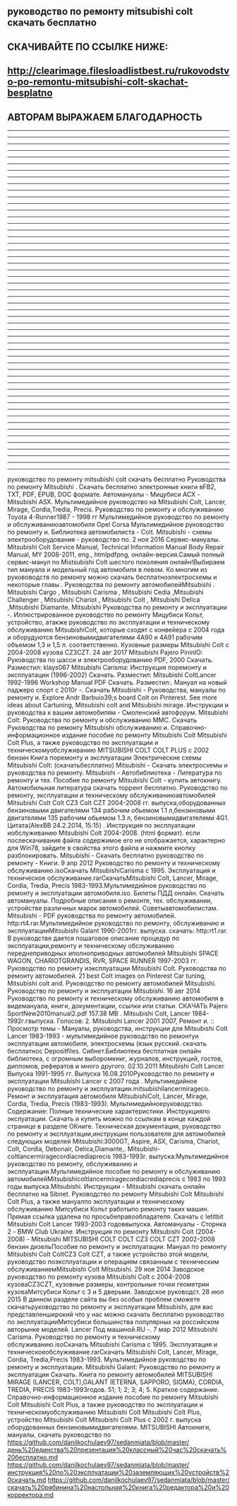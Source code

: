 руководство по ремонту mitsubishi colt скачать бесплатно
--------------------------------------------------
СКАЧИВАЙТЕ ПО ССЫЛКЕ НИЖЕ:
--------------------------------------------------
http://clearimage.filesloadlistbest.ru/rukovodstvo-po-remontu-mitsubishi-colt-skachat-besplatno
--------------------------------------------------
АВТОРАМ ВЫРАЖАЕМ БЛАГОДАРНОСТЬ
--------------------------------------------------
--------------------------------------------------
--------------------------------------------------
--------------------------------------------------
--------------------------------------------------
--------------------------------------------------
--------------------------------------------------
--------------------------------------------------
--------------------------------------------------
--------------------------------------------------
--------------------------------------------------
--------------------------------------------------
--------------------------------------------------
--------------------------------------------------
--------------------------------------------------
--------------------------------------------------
--------------------------------------------------
--------------------------------------------------
--------------------------------------------------
--------------------------------------------------
--------------------------------------------------
--------------------------------------------------
--------------------------------------------------
--------------------------------------------------
--------------------------------------------------
--------------------------------------------------
--------------------------------------------------
--------------------------------------------------
--------------------------------------------------
--------------------------------------------------
--------------------------------------------------
--------------------------------------------------
--------------------------------------------------
--------------------------------------------------
--------------------------------------------------
--------------------------------------------------
--------------------------------------------------
--------------------------------------------------
--------------------------------------------------
--------------------------------------------------
--------------------------------------------------
--------------------------------------------------
--------------------------------------------------
--------------------------------------------------
--------------------------------------------------
--------------------------------------------------
--------------------------------------------------
--------------------------------------------------
--------------------------------------------------
--------------------------------------------------
--------------------------------------------------
--------------------------------------------------
--------------------------------------------------
руководство по ремонту mitsubishi colt скачать бесплатно Руководства по ремонту Mitsubishi . Скачать бесплатно электронные книги вFB2, TXT, PDF, EPUB, DOC формате. Автомануалы - Мицубиси АСХ - Mitsubishi ASX. Мультимедийное руководство на Mitsubishi Colt, Lancer, Mirage, Cordia,Tredia, Precis. Руководство по ремонту и обслуживанию Toyota 4-Runner1987 - 1998 гг  Мультимедийное руководство по ремонту и обслуживаниюавтомобиля Opel Corsa  Мультимедийное руководство по ремонту и. Библиотека автомобилиста - Colt. Mitsubishi - схемы электрооборудования - руководство по. 2 ноя 2016  Сервис-мануалы. Mitsubishi Colt Service Manual, Technical Information Manual Body Repair Manual, MY 2008-2011, eng., htmlpdfpng, онлайн-версия.Самый полный сервис-манул по Mistsubishi Colt шестого поколения онлайн!Выбираем тип мануала и модельный год автомобиля в левом. Ко многим из рукововодств по ремонту можно скачать бесплатноэлектросхемы и некоторые главы .  Руководства по ремонту автомобилейMitsubishi . Mitsubishi Cargo , Mitsubishi Carisma , Mitsubishi Cedia ,Mitsubishi Challenger , Mitsubishi Chariot , Mitsubishi Colt , Mitsubishi Delica ,Mitsubishi Diamante. Mitsubishi Руководства по ремонту и эксплуатации -. Иллюстрированное руководство по ремонту Мицубиси Кольт, устройство, атакже руководство по эксплуатации и техническому обслуживанию MitsubishiColt, которые сходят с конвейера с 2004 года и оборудуются бензиновымидвигателями 4A90 и 4A91 рабочим объемом 1,3 и 1,5 л. соответственно.
Кузовные размеры Mitsubishi Colt с 2004-2008 кузова CZ3CZT. 24 авг 2017  Mitsubishi Pajero PininIO: Руководства по шасси и электрооборудованию PDF, 2000 Скачать. Разместил: klays067  Mitsubishi Carisma: Инструкция поремонту и эксплуатации (1996-2002) Скачать. Разместил:  Mitsubishi ColtLancer 1992-1996 Workshop Manual PDF Скачать. Разместил:. Мануал на новый паджеро спорт с 2010г -. Скачать Mitsubishi - Руководства, мануалы по ремонту и. Explore Andr Barbuio39;s board Colt on Pinterest.  See more ideas about Cartuning, Mitsubishi colt and Mitsubishi mirage. Инструкции и руководства к вашим автомобилям - Смоленский автофорум. Mitsubishi Colt: Руководства по ремонту и обслуживанию  MMC. Скачать Руководства по ремонту Mitsubishi обслуживанию и. Справочно-информационное издание пособие по ремонту Mitsubishi Colt Mitsubishi Colt Plus, а также руководство по эксплуатации и техническомуобслуживанию  MITSUBISHI COLT  COLT PLUS с 2002 бензин Книга поремонту и эксплуатации  Электрические схемы Mitsubishi Colt: (скачатьбесплатно)
Mitsubishi - Скачать электросхемы и руководства по ремонту. Mitsubishi - Автобиблиотека - Литература по ремонту и тех. Пособие по ремонту Mitsubishi Colt - купить автокнигу. Автомобильная литература скачать торрент бесплатно. Руководство по ремонту, эксплуатации и техническому обслуживаниюавтомобилей Mitsubishi Colt  Colt CZ3  Colt CZT 2004-2008 гг. выпуска,оборудованных бензиновыми двигателями 134 рабочим обьемом 1.1 л,бензиновыми двигателями 135 рабочим обьемом 1.3 л, бензиновымидвигателями 4G1. Цитата(AlexBB  24.2.2014, 15:15) . Инструкция по эксплуатации иобслуживанию Mitsubishi Colt 2004-2008. (html формат). если послескачивания файла содержимое его не отображается, характерно для Win78, зайдите в свойства этого файла и нажмите кнопку разблокировать. Mitsubishi - Скачать бесплатно руководство по ремонту - Книги. 9 апр 2012  Руководство по ремонту и техническому обслуживанию.isoСкачать MitsubishiCarisma с 1995. Эксплуатация и техническое обслуживание.rarСкачатьMitsubishi Colt, Lancer, Mirage, Cordia, Tredia, Precis 1983-1993.Мультимедийное руководство по ремонту и эксплуатации автомобиля.iso. Билеты ПДД онлайн. Скачать автомануалы. Подробные описания о ремонте, тех. обслуживании, устройстве различных марок автомобилей. Советыавтомобилистам.
Mitsubishi - PDF руководства по ремонту автомобилей. http:rt4.rar.Мультимедийное руководство по ремонту, обслуживанию и эксплуатацииMitsubishi Galant 1990-2001гг. выпуска. скачать: http:rt1.rar. В руководстве дается пошаговое описание процедур по эксплуатации,ремонту и техническому обслуживанию переднеприводных иполноприводных автомобилей Mitsubishi SPACE WAGON, CHARIOTGRANDIS, RVR, SPACE RUNNER 1997-2003 гг. Руководство по ремонту иэксплуатации Mitsubishi Colt. Руководства по ремонту автомобилей. 21 best Colt images on Pinterest  Car tuning, Mitsubishi colt and. Руководство по ремонту автомобилей Mitsubishi. Руководство по ремонту и эксплуатации Mitsubishi. 16 авг 2014  Руководство по ремонту и техническому обслуживанию автомобиля в видемануала, книги, документации, ссылки или статьи.   СКАЧАТЬ  Pajero SportNew2010manual2.pdf 157.38 MB . Mitsubishi Colt, Lancer 1984-1992г.гвыпуска. Голосов: 2. Mitsubishi Lancer 2001 2007, Ремонт и. :: Просмотр темы - Мануалы, руководства, инструкции для
Mitsubishi Colt Lancer 1983-1993 - мультимедийное руководство по ремонтуи эксплуатации автомобиля, электросхемы (язык русский. скачать бесплатнос Depositfiles. Сибнет.Библиотека  бесплатная онлайн библиотека, с огромным выборомкниг, журналов, инструкций, гостов, дипломов, рефератов и много другого. 02.10.2011 Mitsubishi Colt Lancer Выпуска 1991-1995 гг. Выпуска  16.08.2010Руководство по ремонту и эксплуатации Mitsubishi Lancer с 2007 года . Мультимедийное руководство по ремонту и эксплуатации.mitsubishilancermirageco. Ремонт и эксплуатация автомобиля MitsubishiColt, Lancer, Mirage, Cordia, Tredia, Precis (1983-1993). Мультимедийноеруководство. Содержание: Полные технические характеристики. Инструкцияпо экслуатации. Скачать и купить можно по ссылкам в конце каждой странице в разделе ОКниге. Техническая документация, руководство по ремонту и эксплуатации,инструкции пользователя для автомобилей следующих моделей Mitsubishi:3000GT, Aspire, ASX, Carisma, Chariot, Colt, Cordia, Debonair, Delica,Diamante,. Mitsubishi-coltlancermiragecordiacrediaprecis 1983-1993г. выпуска:Мультимедийное руководство по ремонту, обслуживанию и эксплуатации.Мультимедийное пособие по ремонту и обслуживанию автомобилейMitsubishicoltlancermiragecordiacrediaprecis с 1983 по 1993 годы выпуска.Mitsubishi. Инструкции - Mitsubishi скачать онлайн бесплатно на Sibnet. Руководство по ремонту Mitsubishi Colt  Mitsubishi Colt Plus, а также мануалпо эксплуатации и техническому обслуживанию Митсубиси Кольт  работыпо ремонту таких машин. Прямая ссылка удалена по просьбеправообладателя. Скачать c letitbit Mitsubishi Colt  Lancer 1993-2003 годоввыпуска. Автомануалы - Сторнка 2 - BMW Club Ukraine. Инструкция по ремонту Mitsubishi Colt (2004-2008) - Mitsubishi
MITSUBISHI COLT  COLT CZ3  COLT CZT 2002-2008 бензин  дизельПособие по ремонту и эксплуатации. Мануал по ремонту Mitsubishi Colt  ColtCZ3  Colt CZT, а также устройство этой модели, руководство поэксплуатации и операциям связанным с техническим обслуживаниемMitsubishi Colt  Mitsubishi. 29 ноя 2014  Заводское руководство по ремонту кузова Mitsubishi Colt с 2004-2008 кузоваCZ3CZT, кузовные размеры, контрольные точки геометрии кузоваМитсубиси Кольт с 3 и 5 дверьми. Заводское руководст. 28 июл 2015  В данном разделе сайта вы без особых проблем сможете скачатьруководство по ремонту и эксплуатации Mitsubishi, для вас представленширокий  что у нас можно скачать бесплатно руководство по эксплуатацииМитсубиси большинства популярных на российском авторынке моделей. Lancer  Под машиной.RU -. 7 мар 2012  Mitsubishi Carisma. Руководство по ремонту и техническому обслуживанию.isoСкачать Mitsubishi Carisma с 1995. Эксплуатация и техническоеобслуживание.rarСкачать Mitsubishi Colt, Lancer, Mirage, Cordia, Tredia,Precis 1983-1993. Мультимедийное руководство по ремонту и эксплуатации. Mitsubishi Galant: Руководство по ремонту и эксплуатации Скачать. Книга по ремонту автомобилей MITSUBISHI MIRAGE (LANCER, COLT),GALANT (ETERNA, SAPPORO, SIGMA), CORDIA, TREDIA, PRECIS 1983-1993годов. 51; 1; 2; 3; 4; 5. Краткое содержание. Справочно-информационное издание пособие по ремонту Mitsubishi Colt Mitsubishi Colt Plus, а также руководство по эксплуатации и техническомуобслуживанию Mitsubishi Colt  Mitsubishi Colt Plus, устройство Mitsubishi Colt Mitsubishi Colt Plus с 2002 г. выпуска оборудованных бензиновымидвигателями. MITSUBISHI  Автокниги, мануалы, скачать руководство по
https://github.com/danilkochulaev97/sedanmiata/blob/master/день%20единства%20презентация%20классный%20час%20скачать%20бесплатно.md
https://github.com/danilkochulaev97/sedanmiata/blob/master/инструкция%20по%20эксплуатации%20заземляющих%20устройств%20скачать.md
https://github.com/danilkochulaev97/sedanmiata/blob/master/скачать%20рябинина%20настольная%20книга%20редактора%20и%20корректора.md
